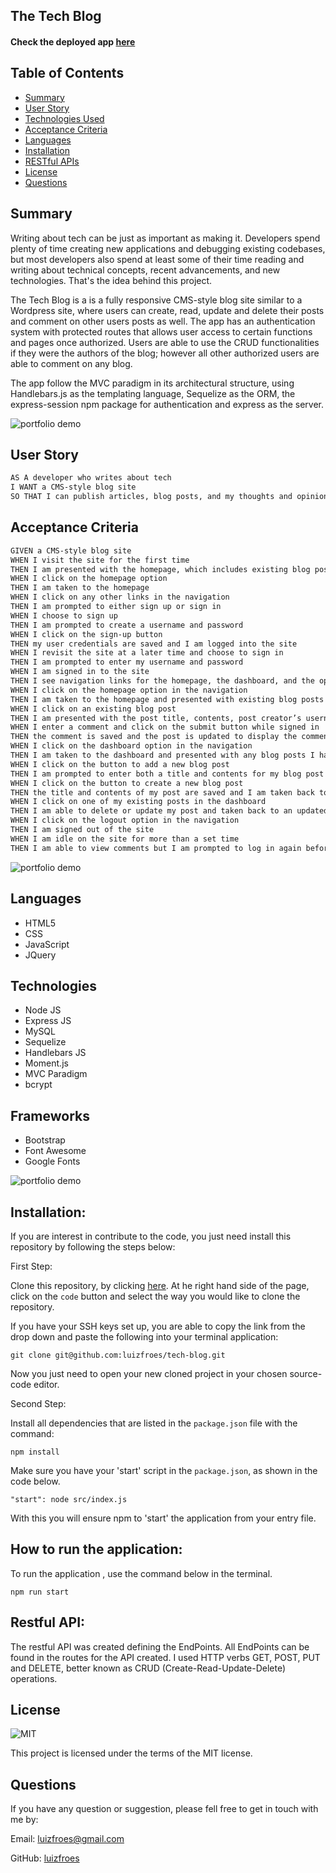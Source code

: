 ## The Tech Blog

#### Check the deployed app [here](https://agile-beyond-75908.herokuapp.com/)

## Table of Contents

- [Summary](#summary)
- [User Story](#user-story)
- [Technologies Used](#technologies)
- [Acceptance Criteria](#acceptance-criteria)
- [Languages](#languages)
- [Installation](#installation)
- [RESTful APIs](#restful-api)
- [License](#license)
- [Questions](#questions)

<a name="summary"></a>

## Summary

Writing about tech can be just as important as making it. Developers spend plenty of time creating new applications and debugging existing codebases, but most developers also spend at least some of their time reading and writing about technical concepts, recent advancements, and new technologies. That's the idea behind this project.

The Tech Blog is a is a fully responsive CMS-style blog site similar to a Wordpress site, where users can create, read, update and delete their posts and comment on other users posts as well. The app has an authentication system with protected routes that allows user access to certain functions and pages once authorized. Users are able to use the CRUD functionalities if they were the authors of the blog; however all other authorized users are able to comment on any blog.

The app follow the MVC paradigm in its architectural structure, using Handlebars.js as the templating language, Sequelize as the ORM, the express-session npm package for authentication and express as the server.

![portfolio demo](./public/assets/images/tech-blog-home.png)

<a name="user-story"></a>

## User Story

```md
AS A developer who writes about tech
I WANT a CMS-style blog site
SO THAT I can publish articles, blog posts, and my thoughts and opinions
```

<a name="acceptance-criteria"></a>

## Acceptance Criteria

```md
GIVEN a CMS-style blog site
WHEN I visit the site for the first time
THEN I am presented with the homepage, which includes existing blog posts if any have been posted; navigation links for the homepage and the dashboard; and the option to log in
WHEN I click on the homepage option
THEN I am taken to the homepage
WHEN I click on any other links in the navigation
THEN I am prompted to either sign up or sign in
WHEN I choose to sign up
THEN I am prompted to create a username and password
WHEN I click on the sign-up button
THEN my user credentials are saved and I am logged into the site
WHEN I revisit the site at a later time and choose to sign in
THEN I am prompted to enter my username and password
WHEN I am signed in to the site
THEN I see navigation links for the homepage, the dashboard, and the option to log out
WHEN I click on the homepage option in the navigation
THEN I am taken to the homepage and presented with existing blog posts that include the post title and the date created
WHEN I click on an existing blog post
THEN I am presented with the post title, contents, post creator’s username, and date created for that post and have the option to leave a comment
WHEN I enter a comment and click on the submit button while signed in
THEN the comment is saved and the post is updated to display the comment, the comment creator’s username, and the date created
WHEN I click on the dashboard option in the navigation
THEN I am taken to the dashboard and presented with any blog posts I have already created and the option to add a new blog post
WHEN I click on the button to add a new blog post
THEN I am prompted to enter both a title and contents for my blog post
WHEN I click on the button to create a new blog post
THEN the title and contents of my post are saved and I am taken back to an updated dashboard with my new blog post
WHEN I click on one of my existing posts in the dashboard
THEN I am able to delete or update my post and taken back to an updated dashboard
WHEN I click on the logout option in the navigation
THEN I am signed out of the site
WHEN I am idle on the site for more than a set time
THEN I am able to view comments but I am prompted to log in again before I can add, update, or delete comments
```

![portfolio demo](./public/assets/images/tech-blog-signup.png)

<a name="languages"></a>

## Languages

- HTML5
- CSS
- JavaScript
- JQuery

## Technologies

- Node JS
- Express JS
- MySQL
- Sequelize
- Handlebars JS
- Moment.js
- MVC Paradigm
- bcrypt

## Frameworks

- Bootstrap
- Font Awesome
- Google Fonts

![portfolio demo](./public/assets/images/tech-blog-post.png)

<a name="installation"></a>

## Installation:

If you are interest in contribute to the code, you just need install this repository by following the steps below:

First Step:

Clone this repository, by clicking [here](https://github.com/luizfroes/tech-blog). At he right hand side of the page, click on the `code` button and select the way you would like to clone the repository.

If you have your SSH keys set up, you are able to copy the link from the drop down and paste the following into your terminal application:

```
git clone git@github.com:luizfroes/tech-blog.git
```

Now you just need to open your new cloned project in your chosen source-code editor.

Second Step:

Install all dependencies that are listed in the `package.json` file with the command:

```
npm install
```

Make sure you have your 'start' script in the `package.json`, as shown in the code below.

```
"start": node src/index.js
```

With this you will ensure npm to 'start' the application from your entry file.

## How to run the application:

To run the application , use the command below in the terminal.

```
npm run start
```

<a name="restful-api"></a>

## Restful API:

The restful API was created defining the EndPoints. All EndPoints can be found in the routes for the API created. I used HTTP verbs GET, POST, PUT and DELETE, better known as CRUD (Create-Read-Update-Delete) operations.

<a name="license"></a>

## License

![MIT](https://img.shields.io/static/v1?label=MIT&message=License&color=<COLOR>)

This project is licensed under the terms of the MIT license.

<a name="questions"></a>

## Questions

If you have any question or suggestion, please fell free to get in touch with me by:

Email: [luizfroes@gmail.com](mailto:luizfroes@gmail.com)

GitHub: [luizfroes](https://github.com/luizfroes)
